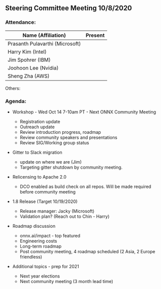 ## Steering Committee Meeting 10/8/2020

### Attendance:

| Name (Affiliation)              | Present  |
| ------------------------------- | -------- |
| Prasanth Pulavarthi (Microsoft) |      |
| Harry Kim (Intel)               |      |
| Jim Spohrer (IBM)               |      |
| Joohoon Lee (Nvidia)            |      |
| Sheng Zha (AWS)                 |      |

Others: 

### Agenda:

* Workshop - Wed Oct 14 7-10am PT - Next ONNX Community Meeting
  * Registration update
  * Outreach update 
  * Review introduction progress, roadmap
  * Review community speakers and presentations
  * Review SIG/Working group status


* Gitter to Slack migration
  * update on where we are (Jim)
  * Targeting gitter shutdown by community meeting.

* Relicensing to Apache 2.0
  * DCO enabled as build check on all repos. Will be made required before community meeting
  
* 1.8 Release (Target 10/19/2020)
  * Release manager: Jacky (Microsoft)
  * Validation plan? (Reach out to Chin - Harry)
  
* Roadmap discussion
  * onnx.ai/impact - top featured
  * Engineering costs
  * Long-term roadmap
  * Post community meeting, 4 roadmap scheduled (2 Asia, 2 Europe friendless)

* Additional topics - prep for 2021
  * Next year elections
  * Next community meeting (3 month lead time)
 
  


